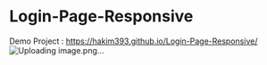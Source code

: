 # Login-Page-Responsive
Demo Project : https://hakim393.github.io/Login-Page-Responsive/
![Uploading image.png…]()
